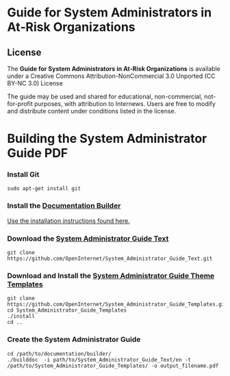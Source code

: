 # Guide for System Administrators in At‐Risk Organizations

## License

The **Guide for System Administrators in At‐Risk Organizations** is available under a Creative Commons Attribution-NonCommercial 3.0 Unported (CC BY-NC 3.0) License

The guide may be used and shared for educational, non-commercial, not-for-profit purposes, with attribution to Internews. Users are free to modify and distribute content under conditions listed in the license.

# Building the System Administrator Guide PDF

### Install Git

```
sudo apt-get install git
```

### Install the [Documentation Builder](https://github.com/OpenInternet/Documentation-Builder.git)

[Use the installation instructions found here.](https://github.com/OpenInternet/Documentation-Builder/blob/master/docs/INSTALL.md)

### Download the [System Administrator Guide Text](https://github.com/OpenInternet/System_Administrator_Guide_Text)

```
git clone https://github.com/OpenInternet/System_Administrator_Guide_Text.git
```
### Download and Install the [System Administrator Guide Theme Templates](https://github.com/OpenInternet/System_Administrator_Guide_Templates)

```
git clone https://github.com/OpenInternet/System_Administrator_Guide_Templates.git
cd System_Administrator_Guide_Templates
./install
cd ..
```

### Create the System Administrator Guide

```
cd /path/to/documentation/builder/
./builddoc  -i path/to/System_Administrator_Guide_Text/en -t /path/to/System_Administrator_Guide_Templates/ -o output_filename.pdf
```
